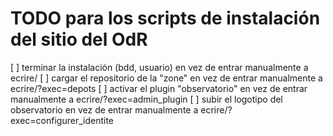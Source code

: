 # TODO para los scripts de instalación del sitio del OdR

[ ] terminar la instalación (bdd, usuario) en vez de entrar manualmente a ecrire/
[ ] cargar el repositorio de la "zone" en vez de entrar manualmente a ecrire/?exec=depots
[ ] activar el plugin "observatorio" en vez de entrar manualmente a ecrire/?exec=admin_plugin
[ ] subir el logotipo del observatorio en vez de entrar manualmente a ecrire/?exec=configurer_identite
